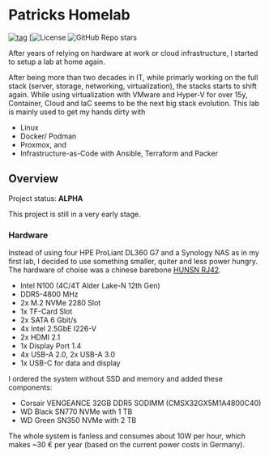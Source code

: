# Patricks Homelab

[![tag](https://img.shields.io/github/v/tag/patrickterlisten/homelab?style=flat-square&logo=semver&logoColor=white)](https://github.com/patrickterlisten/homelab/tags) [![License](https://img.shields.io/github/license/patrickterlisten/homelab
) ![GitHub Repo stars](https://img.shields.io/github/stars/patrickterlisten/homelab)


After years of relying on hardware at work or cloud infrastructure, I started to setup a lab at home again.

After being more than two decades in IT, while primarly working on the full stack (server, storage, networking, virtualization), the stacks starts to shift again. While using virtualization with VMware and Hyper-V for over 15y, Container, Cloud and IaC seems to be the next big stack evolution. This lab is mainly used to get my hands dirty with

- Linux
- Docker/ Podman
- Proxmox, and
- Infrastructure-as-Code with Ansible, Terraform and Packer

## Overview

Project status: **ALPHA**

This project is still in a very early stage.

### Hardware

Instead of using four HPE ProLiant DL360 G7 and a Synology NAS as in my first lab, I decided to use something smaller, quiter and less power hungry. The hardware of choise was a chinese barebone [HUNSN RJ42](https://amzn.eu/d/3kxxmGl).

- Intel N100 (4C/4T Alder Lake-N 12th Gen)
- DDR5-4800 MHz
- 2x M.2 NVMe 2280 Slot
- 1x TF-Card Slot
- 2x SATA 6 Gbit/s
- 4x Intel 2.5GbE I226-V
- 2x HDMI 2.1
- 1x Display Port 1.4
- 4x USB-A 2.0, 2x USB-A 3.0
- 1x USB-C for data and display

I ordered the system without SSD and memory and added these components:

- Corsair VENGEANCE 32GB DDR5 SODIMM (CMSX32GX5M1A4800C40)
- WD Black SN770 NVMe with 1 TB
- WD Green SN350 NVMe with 2 TB
  
The whole system is fanless and consumes about 10W per hour, which makes ~30 € per year (based on the current power costs in Germany).
